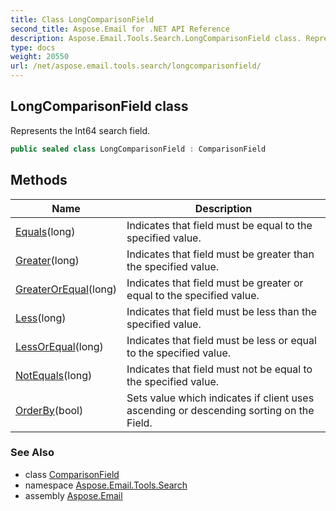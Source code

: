 ```yaml
---
title: Class LongComparisonField
second_title: Aspose.Email for .NET API Reference
description: Aspose.Email.Tools.Search.LongComparisonField class. Represents the Int64 search field
type: docs
weight: 20550
url: /net/aspose.email.tools.search/longcomparisonfield/
---
```

## LongComparisonField class

Represents the Int64 search field.

```csharp
public sealed class LongComparisonField : ComparisonField
```

## Methods

| Name | Description |
| --- | --- |
| [Equals](../../aspose.email.tools.search/longcomparisonfield/equals/#equals)(long) | Indicates that field must be equal to the specified value. |
| [Greater](../../aspose.email.tools.search/longcomparisonfield/greater/)(long) | Indicates that field must be greater than the specified value. |
| [GreaterOrEqual](../../aspose.email.tools.search/longcomparisonfield/greaterorequal/)(long) | Indicates that field must be greater or equal to the specified value. |
| [Less](../../aspose.email.tools.search/longcomparisonfield/less/)(long) | Indicates that field must be less than the specified value. |
| [LessOrEqual](../../aspose.email.tools.search/longcomparisonfield/lessorequal/)(long) | Indicates that field must be less or equal to the specified value. |
| [NotEquals](../../aspose.email.tools.search/longcomparisonfield/notequals/)(long) | Indicates that field must not be equal to the specified value. |
| [OrderBy](../../aspose.email.tools.search/comparisonfield/orderby/)(bool) | Sets value which indicates if client uses ascending or descending sorting on the Field. |

### See Also

* class [ComparisonField](../comparisonfield/)
* namespace [Aspose.Email.Tools.Search](../../aspose.email.tools.search/)
* assembly [Aspose.Email](../../)


